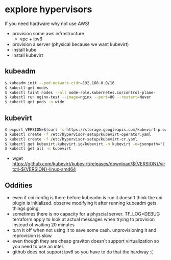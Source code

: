 # explore hypervisors

If you need hardware why not use AWS!

* provision some aws infrastructure
  * vpc + ipv6
* provision a server (physical because we want kubevirt)
* install kube
* install kubevirt

##  kubeadm 

```bash
$ kubeadm init --pod-network-cidr=192.168.0.0/16
$ kubectl get nodes
$ kubectl taint nodes --all node-role.kubernetes.io/control-plane-
$ kubectl run nginx-test --image=nginx --port=80 --restart=Never
$ kubectl get pods -o wide
```


## kubevirt

```bash
$ export VERSION=$(curl -s https://storage.googleapis.com/kubevirt-prow/release/kubevirt/kubevirt/stable.txt)
$ kubectl create -f /etc/hypervisor-setup/kubevirt-operator.yaml
$ kubectl create -f /etc/hypervisor-setup/kubevirt-cr.yaml
$ kubectl get kubevirt.kubevirt.io/kubevirt -n kubevirt -o=jsonpath="{.status.phase}"
$ kubectl get all -n kubevirt
```

* wget https://github.com/kubevirt/kubevirt/releases/download/${VERSION}/virtctl-${VERSION}-linux-amd64


## Oddities

* even if cni config is there before kubeadm is run it doesn't think the cni plugin is initialized. observe modifying it after running kubeadm gets things going.
* sometimes there is no capacity for a physcial server. TF_LOG=DEBUG terraform apply to look at actual messages when trying to provision instead of waiting 20 minutes
* turn it off when  not  using it to save some cash. unprovisioning it and reprovision is slow.
* even though they are cheap graviton doesn't support virtualization so you need to use an intel.
* github does not support ipv6 so you have to do that the hardway :(

